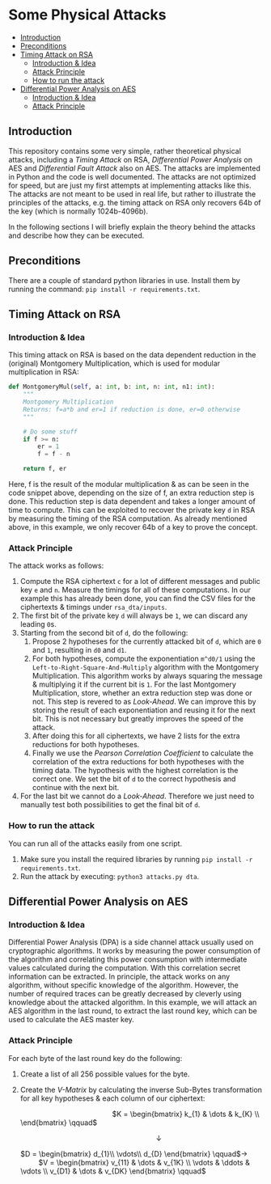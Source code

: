 # Some Physical Attacks

- [Introduction](#introduction)
- [Preconditions](#preconditions)
- [Timing Attack on RSA](#timing-attack-on-rsa)
  - [Introduction \& Idea](#introduction--idea)
  - [Attack Principle](#attack-principle)
  - [How to run the attack](#how-to-run-the-attack)
- [Differential Power Analysis on AES](#differential-power-analysis-on-aes)
  - [Introduction \& Idea](#introduction--idea-1)
  - [Attack Principle](#attack-principle-1)

## Introduction
This repository contains some very simple, rather theoretical physical attacks, including a *Timing Attack* on RSA, *Differential Power Analysis* on AES and *Differential Fault Attack* also on AES. The attacks are implemented in Python and the code is well documented. The attacks are not optimized for speed, but are just my first attempts at implementing attacks like this. The attacks are not meant to be used in real life, but rather to illustrate the principles of the attacks, e.g. the timing attack on RSA only recovers 64b of the key (which is normally 1024b-4096b).

In the following sections I will briefly explain the theory behind the attacks and describe how they can be executed.

## Preconditions
There are a couple of standard python libraries in use. Install them by running the command: `pip install -r requirements.txt`.

## Timing Attack on RSA
### Introduction & Idea
This timing attack on RSA is based on the data dependent reduction in the (original) Montgomery Multiplication, which is used for modular multiplication in RSA:
```python
def MontgomeryMul(self, a: int, b: int, n: int, n1: int):
    """
    Montgomery Multiplication
    Returns: f=a*b and er=1 if reduction is done, er=0 otherwise
    """

    # Do some stuff
    if f >= n:
        er = 1
        f = f - n

    return f, er
```

Here, f is the result of the modular multiplication & as can be seen in the code snippet above, depending on the size of f, an extra reduction step is done. This reduction step is data dependent and takes a longer amount of time to compute. This can be exploited to recover the private key `d` in RSA by measuring the timing of the RSA computation. As already mentioned above, in this example, we only recover 64b of a key to prove the concept. 

### Attack Principle
The attack works as follows:
1. Compute the RSA ciphertext `c` for a lot of different messages and public key `e` and `n`. Measure the timings for all of these computations. In our example this has already been done, you can find the CSV files for the ciphertexts & timings under `rsa_dta/inputs`.
2. The first bit of the private key `d` will always be `1`, we can discard any leading `0`s.
3. Starting from the second bit of `d`, do the following:
   1. Propose 2 hypotheses for the currently attacked bit of `d`, which are `0` and `1`, resulting in `d0` and `d1`.
   2. For both hypotheses, compute the exponentiation `m^d0/1` using the `Left-to-Right-Square-And-Multiply` algorithm with the Montgomery Multiplication. This algorithm works by always squaring the message & multiplying it if the current bit is `1`. For the last Montgomery Multiplication, store, whether an extra reduction step was done or not. This step is revered to as *Look-Ahead*. We can improve this by storing the result of each exponentiation and reusing it for the next bit. This is not necessary but greatly improves the speed of the attack.
   3. After doing this for all ciphertexts, we have 2 lists for the extra reductions for both hypotheses.
   4. Finally we use the *Pearson Correlation Coefficient* to calculate the correlation of the extra reductions for both hypotheses with the timing data. The hypothesis with the highest correlation is the correct one. We set the bit of `d` to the correct hypothesis and continue with the next bit.
4. For the last bit we cannot do a *Look-Ahead*. Therefore we just need to manually test both possibilities to get the final bit of `d`.

### How to run the attack
You can run all of the attacks easily from one script.
1. Make sure you install the required libraries by running `pip install -r requirements.txt`.
2. Run the attack by executing: `python3 attacks.py dta`.

## Differential Power Analysis on AES
### Introduction & Idea
Differential Power Analysis (DPA) is a side channel attack usually used on cryptographic algorithms. It works by measuring the power consumption of the algorithm and correlating this power consumption with intermediate values calculated during the computation. With this correlation secret information can be extracted. In principle, the attack works on any algorithm, without specific knowledge of the algorithm. However, the number of required traces can be greatly decreased by cleverly using knowledge about the attacked algorithm. In this example, we will attack an AES algorithm in the last round, to extract the last round key, which can be used to calculate the AES master key.

### Attack Principle
For each byte of the last round key do the following:
1. Create a list of all 256 possible values for the byte.
2. Create the *V-Matrix* by calculating the inverse Sub-Bytes transformation for all key hypotheses & each column of our ciphertext:
    
    &nbsp;&nbsp;&nbsp;&nbsp;&nbsp;&nbsp;&nbsp;&nbsp;&nbsp;&nbsp;&nbsp;&nbsp;&nbsp;&nbsp;&nbsp;
    &nbsp;&nbsp;&nbsp;&nbsp;&nbsp;&nbsp;&nbsp;&nbsp;&nbsp;&nbsp;&nbsp;&nbsp;&nbsp;&nbsp;&nbsp;
    &nbsp;&nbsp;&nbsp;&nbsp;&nbsp;&nbsp;&nbsp;&nbsp;&nbsp;&nbsp;&nbsp;&nbsp;&nbsp;
    $K = \begin{bmatrix} 
    k_{1} & \dots  & k_{K} \\
    \end{bmatrix}
    \qquad$

    &nbsp;&nbsp;&nbsp;&nbsp;&nbsp;&nbsp;&nbsp;&nbsp;&nbsp;&nbsp;&nbsp;&nbsp;&nbsp;&nbsp;&nbsp;
    &nbsp;&nbsp;&nbsp;&nbsp;&nbsp;&nbsp;&nbsp;&nbsp;&nbsp;&nbsp;&nbsp;&nbsp;&nbsp;&nbsp;&nbsp;
    &nbsp;&nbsp;&nbsp;&nbsp;&nbsp;&nbsp;&nbsp;&nbsp;&nbsp;&nbsp;&nbsp;&nbsp;&nbsp;&nbsp;&nbsp;
    &nbsp;&nbsp;&nbsp;&nbsp;&nbsp;&nbsp;&nbsp;&nbsp;&nbsp;&nbsp;&nbsp;&nbsp;&nbsp;&nbsp;&nbsp;
    &nbsp;&nbsp;&nbsp;
    &darr;

    $D = \begin{bmatrix} 
    d_{1}\\
    \vdots\\
    d_{D} 
    \end{bmatrix}
    \qquad$&rarr;
    &nbsp;&nbsp;&nbsp;&nbsp;&nbsp;&nbsp;&nbsp;&nbsp;
    $V = \begin{bmatrix} 
    v_{11} & \dots  & v_{1K} \\
    \vdots & \ddots & \vdots \\
    v_{D1} & \dots & v_{DK} 
    \end{bmatrix}
    \qquad$



